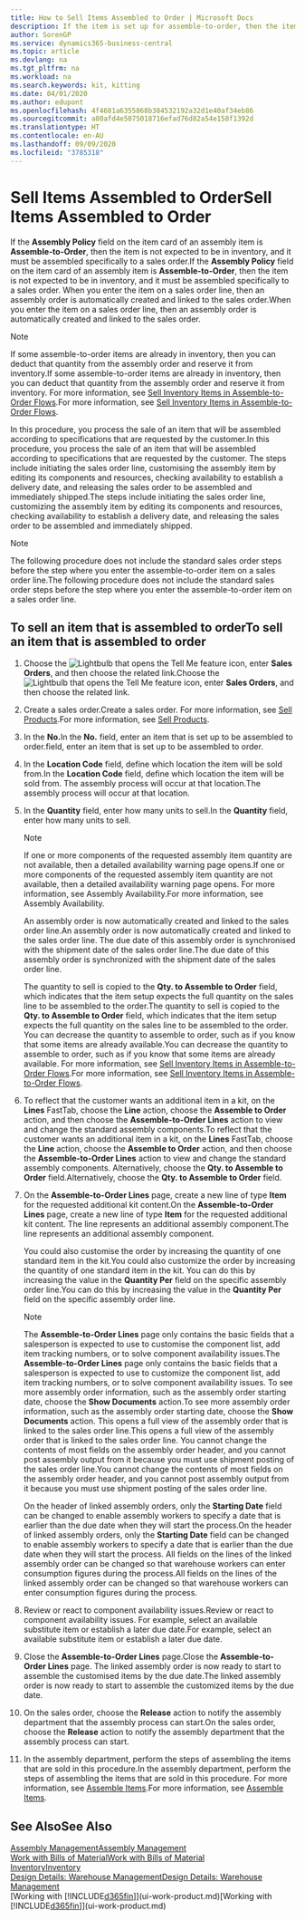 ```yaml
---
title: How to Sell Items Assembled to Order | Microsoft Docs
description: If the item is set up for assemble-to-order, then the item is not expected to be in inventory, and it must be assembled specifically to a sales order. When you enter the item on a sales order line, then an assembly order is automatically created and linked to the sales order.
author: SorenGP
ms.service: dynamics365-business-central
ms.topic: article
ms.devlang: na
ms.tgt_pltfrm: na
ms.workload: na
ms.search.keywords: kit, kitting
ms.date: 04/01/2020
ms.author: edupont
ms.openlocfilehash: 4f4681a6355868b384532192a32d1e40af34eb86
ms.sourcegitcommit: a80afd4e5075018716efad76d82a54e158f1392d
ms.translationtype: HT
ms.contentlocale: en-AU
ms.lasthandoff: 09/09/2020
ms.locfileid: "3785318"
---
```

# <a name="sell-items-assembled-to-order"></a><span data-ttu-id="7117f-104">Sell Items Assembled to Order</span><span class="sxs-lookup"><span data-stu-id="7117f-104">Sell Items Assembled to Order</span></span>
<span data-ttu-id="7117f-105">If the **Assembly Policy** field on the item card of an assembly item is **Assemble-to-Order**, then the item is not expected to be in inventory, and it must be assembled specifically to a sales order.</span><span class="sxs-lookup"><span data-stu-id="7117f-105">If the **Assembly Policy** field on the item card of an assembly item is **Assemble-to-Order**, then the item is not expected to be in inventory, and it must be assembled specifically to a sales order.</span></span> <span data-ttu-id="7117f-106">When you enter the item on a sales order line, then an assembly order is automatically created and linked to the sales order.</span><span class="sxs-lookup"><span data-stu-id="7117f-106">When you enter the item on a sales order line, then an assembly order is automatically created and linked to the sales order.</span></span>  

> [!NOTE]  
>  <span data-ttu-id="7117f-107">If some assemble-to-order items are already in inventory, then you can deduct that quantity from the assembly order and reserve it from inventory.</span><span class="sxs-lookup"><span data-stu-id="7117f-107">If some assemble-to-order items are already in inventory, then you can deduct that quantity from the assembly order and reserve it from inventory.</span></span> <span data-ttu-id="7117f-108">For more information, see [Sell Inventory Items in Assemble-to-Order Flows](assembly-how-to-sell-assemble-to-order-items-and-inventory-items-together.md).</span><span class="sxs-lookup"><span data-stu-id="7117f-108">For more information, see [Sell Inventory Items in Assemble-to-Order Flows](assembly-how-to-sell-assemble-to-order-items-and-inventory-items-together.md).</span></span>  

<span data-ttu-id="7117f-109">In this procedure, you process the sale of an item that will be assembled according to specifications that are requested by the customer.</span><span class="sxs-lookup"><span data-stu-id="7117f-109">In this procedure, you process the sale of an item that will be assembled according to specifications that are requested by the customer.</span></span> <span data-ttu-id="7117f-110">The steps include initiating the sales order line, customising the assembly item by editing its components and resources, checking availability to establish a delivery date, and releasing the sales order to be assembled and immediately shipped.</span><span class="sxs-lookup"><span data-stu-id="7117f-110">The steps include initiating the sales order line, customizing the assembly item by editing its components and resources, checking availability to establish a delivery date, and releasing the sales order to be assembled and immediately shipped.</span></span>  

> [!NOTE]  
>  <span data-ttu-id="7117f-111">The following procedure does not include the standard sales order steps before the step where you enter the assemble-to-order item on a sales order line.</span><span class="sxs-lookup"><span data-stu-id="7117f-111">The following procedure does not include the standard sales order steps before the step where you enter the assemble-to-order item on a sales order line.</span></span>  

## <a name="to-sell-an-item-that-is-assembled-to-order"></a><span data-ttu-id="7117f-112">To sell an item that is assembled to order</span><span class="sxs-lookup"><span data-stu-id="7117f-112">To sell an item that is assembled to order</span></span>  
1.  <span data-ttu-id="7117f-113">Choose the ![Lightbulb that opens the Tell Me feature](media/ui-search/search_small.png "Tell me what you want to do") icon, enter **Sales Orders**, and then choose the related link.</span><span class="sxs-lookup"><span data-stu-id="7117f-113">Choose the ![Lightbulb that opens the Tell Me feature](media/ui-search/search_small.png "Tell me what you want to do") icon, enter **Sales Orders**, and then choose the related link.</span></span>  
2.  <span data-ttu-id="7117f-114">Create a sales order.</span><span class="sxs-lookup"><span data-stu-id="7117f-114">Create a sales order.</span></span> <span data-ttu-id="7117f-115">For more information, see [Sell Products](sales-how-sell-products.md).</span><span class="sxs-lookup"><span data-stu-id="7117f-115">For more information, see [Sell Products](sales-how-sell-products.md).</span></span>  
3.  <span data-ttu-id="7117f-116">In the **No.**</span><span class="sxs-lookup"><span data-stu-id="7117f-116">In the **No.**</span></span> <span data-ttu-id="7117f-117">field, enter an item that is set up to be assembled to order.</span><span class="sxs-lookup"><span data-stu-id="7117f-117">field, enter an item that is set up to be assembled to order.</span></span>  
4.  <span data-ttu-id="7117f-118">In the **Location Code** field, define which location the item will be sold from.</span><span class="sxs-lookup"><span data-stu-id="7117f-118">In the **Location Code** field, define which location the item will be sold from.</span></span> <span data-ttu-id="7117f-119">The assembly process will occur at that location.</span><span class="sxs-lookup"><span data-stu-id="7117f-119">The assembly process will occur at that location.</span></span>  
5.  <span data-ttu-id="7117f-120">In the **Quantity** field, enter how many units to sell.</span><span class="sxs-lookup"><span data-stu-id="7117f-120">In the **Quantity** field, enter how many units to sell.</span></span>  

    > [!NOTE]  
    >  <span data-ttu-id="7117f-121">If one or more components of the requested assembly item quantity are not available, then a detailed availability warning page opens.</span><span class="sxs-lookup"><span data-stu-id="7117f-121">If one or more components of the requested assembly item quantity are not available, then a detailed availability warning page opens.</span></span> <span data-ttu-id="7117f-122">For more information, see Assembly Availability.</span><span class="sxs-lookup"><span data-stu-id="7117f-122">For more information, see Assembly Availability.</span></span>  

    <span data-ttu-id="7117f-123">An assembly order is now automatically created and linked to the sales order line.</span><span class="sxs-lookup"><span data-stu-id="7117f-123">An assembly order is now automatically created and linked to the sales order line.</span></span> <span data-ttu-id="7117f-124">The due date of this assembly order is synchronised with the shipment date of the sales order line.</span><span class="sxs-lookup"><span data-stu-id="7117f-124">The due date of this assembly order is synchronized with the shipment date of the sales order line.</span></span>  

    <span data-ttu-id="7117f-125">The quantity to sell is copied to the **Qty. to Assemble to Order** field, which indicates that the item setup expects the full quantity on the sales line to be assembled to the order.</span><span class="sxs-lookup"><span data-stu-id="7117f-125">The quantity to sell is copied to the **Qty. to Assemble to Order** field, which indicates that the item setup expects the full quantity on the sales line to be assembled to the order.</span></span> <span data-ttu-id="7117f-126">You can decrease the quantity to assemble to order, such as if you know that some items are already available.</span><span class="sxs-lookup"><span data-stu-id="7117f-126">You can decrease the quantity to assemble to order, such as if you know that some items are already available.</span></span> <span data-ttu-id="7117f-127">For more information, see [Sell Inventory Items in Assemble-to-Order Flows](assembly-how-to-sell-inventory-items-in-assemble-to-order-flows.md).</span><span class="sxs-lookup"><span data-stu-id="7117f-127">For more information, see [Sell Inventory Items in Assemble-to-Order Flows](assembly-how-to-sell-inventory-items-in-assemble-to-order-flows.md).</span></span>  

6.  <span data-ttu-id="7117f-128">To reflect that the customer wants an additional item in a kit, on the **Lines** FastTab, choose the **Line** action, choose the **Assemble to Order** action, and then choose the **Assemble-to-Order Lines** action to view and change the standard assembly components.</span><span class="sxs-lookup"><span data-stu-id="7117f-128">To reflect that the customer wants an additional item in a kit, on the **Lines** FastTab, choose the **Line** action, choose the **Assemble to Order** action, and then choose the **Assemble-to-Order Lines** action to view and change the standard assembly components.</span></span> <span data-ttu-id="7117f-129">Alternatively, choose the **Qty. to Assemble to Order** field.</span><span class="sxs-lookup"><span data-stu-id="7117f-129">Alternatively, choose the **Qty. to Assemble to Order** field.</span></span>  
7.  <span data-ttu-id="7117f-130">On the **Assemble-to-Order Lines** page, create a new line of type **Item** for the requested additional kit content.</span><span class="sxs-lookup"><span data-stu-id="7117f-130">On the **Assemble-to-Order Lines** page, create a new line of type **Item** for the requested additional kit content.</span></span> <span data-ttu-id="7117f-131">The line represents an additional assembly component.</span><span class="sxs-lookup"><span data-stu-id="7117f-131">The line represents an additional assembly component.</span></span>  

    <span data-ttu-id="7117f-132">You could also customise the order by increasing the quantity of one standard item in the kit.</span><span class="sxs-lookup"><span data-stu-id="7117f-132">You could also customize the order by increasing the quantity of one standard item in the kit.</span></span> <span data-ttu-id="7117f-133">You can do this by increasing the value in the **Quantity Per** field on the specific assembly order line.</span><span class="sxs-lookup"><span data-stu-id="7117f-133">You can do this by increasing the value in the **Quantity Per** field on the specific assembly order line.</span></span>  

    > [!NOTE]  
    >  <span data-ttu-id="7117f-134">The **Assemble-to-Order Lines** page only contains the basic fields that a salesperson is expected to use to customise the component list, add item tracking numbers, or to solve component availability issues.</span><span class="sxs-lookup"><span data-stu-id="7117f-134">The **Assemble-to-Order Lines** page only contains the basic fields that a salesperson is expected to use to customize the component list, add item tracking numbers, or to solve component availability issues.</span></span> <span data-ttu-id="7117f-135">To see more assembly order information, such as the assembly order starting date, choose the **Show Documents** action.</span><span class="sxs-lookup"><span data-stu-id="7117f-135">To see more assembly order information, such as the assembly order starting date, choose the **Show Documents** action.</span></span> <span data-ttu-id="7117f-136">This opens a full view of the assembly order that is linked to the sales order line.</span><span class="sxs-lookup"><span data-stu-id="7117f-136">This opens a full view of the assembly order that is linked to the sales order line.</span></span> <span data-ttu-id="7117f-137">You cannot change the contents of most fields on the assembly order header, and you cannot post assembly output from it because you must use shipment posting of the sales order line.</span><span class="sxs-lookup"><span data-stu-id="7117f-137">You cannot change the contents of most fields on the assembly order header, and you cannot post assembly output from it because you must use shipment posting of the sales order line.</span></span>  
    >   
    >  <span data-ttu-id="7117f-138">On the header of linked assembly orders, only the **Starting Date** field can be changed to enable assembly workers to specify a date that is earlier than the due date when they will start the process.</span><span class="sxs-lookup"><span data-stu-id="7117f-138">On the header of linked assembly orders, only the **Starting Date** field can be changed to enable assembly workers to specify a date that is earlier than the due date when they will start the process.</span></span> <span data-ttu-id="7117f-139">All fields on the lines of the linked assembly order can be changed so that warehouse workers can enter consumption figures during the process.</span><span class="sxs-lookup"><span data-stu-id="7117f-139">All fields on the lines of the linked assembly order can be changed so that warehouse workers can enter consumption figures during the process.</span></span>  

8.  <span data-ttu-id="7117f-140">Review or react to component availability issues.</span><span class="sxs-lookup"><span data-stu-id="7117f-140">Review or react to component availability issues.</span></span> <span data-ttu-id="7117f-141">For example, select an available substitute item or establish a later due date.</span><span class="sxs-lookup"><span data-stu-id="7117f-141">For example, select an available substitute item or establish a later due date.</span></span>  
9. <span data-ttu-id="7117f-142">Close the **Assemble-to-Order Lines** page.</span><span class="sxs-lookup"><span data-stu-id="7117f-142">Close the **Assemble-to-Order Lines** page.</span></span> <span data-ttu-id="7117f-143">The linked assembly order is now ready to start to assemble the customised items by the due date.</span><span class="sxs-lookup"><span data-stu-id="7117f-143">The linked assembly order is now ready to start to assemble the customized items by the due date.</span></span>  
10. <span data-ttu-id="7117f-144">On the sales order, choose the **Release** action to notify the assembly department that the assembly process can start.</span><span class="sxs-lookup"><span data-stu-id="7117f-144">On the sales order, choose the **Release** action to notify the assembly department that the assembly process can start.</span></span>  
11. <span data-ttu-id="7117f-145">In the assembly department, perform the steps of assembling the items that are sold in this procedure.</span><span class="sxs-lookup"><span data-stu-id="7117f-145">In the assembly department, perform the steps of assembling the items that are sold in this procedure.</span></span> <span data-ttu-id="7117f-146">For more information, see [Assemble Items](assembly-how-to-assemble-items.md).</span><span class="sxs-lookup"><span data-stu-id="7117f-146">For more information, see [Assemble Items](assembly-how-to-assemble-items.md).</span></span>  

## <a name="see-also"></a><span data-ttu-id="7117f-147">See Also</span><span class="sxs-lookup"><span data-stu-id="7117f-147">See Also</span></span>  
[<span data-ttu-id="7117f-148">Assembly Management</span><span class="sxs-lookup"><span data-stu-id="7117f-148">Assembly Management</span></span>](assembly-assemble-items.md)  
[<span data-ttu-id="7117f-149">Work with Bills of Material</span><span class="sxs-lookup"><span data-stu-id="7117f-149">Work with Bills of Material</span></span>](inventory-how-work-BOMs.md)  
[<span data-ttu-id="7117f-150">Inventory</span><span class="sxs-lookup"><span data-stu-id="7117f-150">Inventory</span></span>](inventory-manage-inventory.md)  
[<span data-ttu-id="7117f-151">Design Details: Warehouse Management</span><span class="sxs-lookup"><span data-stu-id="7117f-151">Design Details: Warehouse Management</span></span>](design-details-warehouse-management.md)  
<span data-ttu-id="7117f-152">[Working with [!INCLUDE[d365fin](includes/d365fin_md.md)]](ui-work-product.md)</span><span class="sxs-lookup"><span data-stu-id="7117f-152">[Working with [!INCLUDE[d365fin](includes/d365fin_md.md)]](ui-work-product.md)</span></span>
